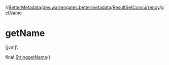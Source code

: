 //[BetterMetadata](../../../index.md)/[dev.warrengates.bettermetadata](../index.md)/[ResultSetConcurrency](index.md)/[getName](get-name.md)

# getName

[jvm]\

final [String](https://docs.oracle.com/javase/8/docs/api/java/lang/String.html)[getName](get-name.md)()
